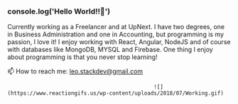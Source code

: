 ### console.log('Hello World!!👋')

Currently working as a Freelancer and at UpNext. I have two degrees, one in Business Administration and one in Accounting, but programming is my passion, I love it! I enjoy working with React, Angular, NodeJS and of course with databases like MongoDB, MYSQL and Firebase. One thing I enjoy about programming is that you never stop learning!

📫 How to reach me: leo.stackdev@gmail.com

                                                  ![](https://www.reactiongifs.us/wp-content/uploads/2018/07/Working.gif)
